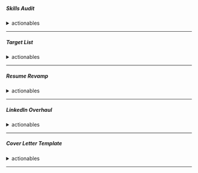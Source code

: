 ##### Skills Audit
<details>
<summary> actionables</summary>
Create a document listing all your skills (CI/CD, Cloud, IaC, Containers, Monitoring, Scripting). Rate your proficiency in each (Beginner, Intermediate, Expert).


| Skill    | demonstration | References || 
| -------- | ------- |------- |------- |
| CI  | Build Code using Different Tools, Jenknins, Circleci    |||
| CD(delivery, deployment)  | <span style="color:green">✅ Feature Complete</span>Build terraform Code, ArgoCD Deployments, Jenknins, Circleci    |||
| Security and Hardening||||
| Cloud | AWS     |||
| IAC    | Terraform    |||
| Containers  | Docker    |||
| Monitoring  | <font color="red">Prometheus, Grafana</font>    |||
| Scripting  | shell    |||
| container orchestration  | kubernetes    |||
| certifications | AWS, kubernetes     |||
| algorithms |      |||
| system design |      |||
| linux |      |||

</details>

---

##### Target List
<details>
<summary> actionables</summary>

Identify 15-20 target companies in Montreal (e.g., Shopify, Morgan Stanley, Ubisoft, Hopper, Lightspeed, local startups).


| Name | Domain| Tech stack| Company type and size| Relevant link|
| -------- | ------- |------- |-------- | ------- |
| Shopify | ||||
| Lightspeed |||||
| Hopper |||||
| Sonder |||||
| Circleci|||||
| Ubisoft |||||
|EA |||||
| Behaviour interactive|||||
| WB games |||||
| DNEG|||||
| Morgan stanley|||||
| Royal bank of Canada|||||
| National bank|||||
| CAE|||||
| Bombardier|||||
| ALayacare|||||
| Paper |||||
| Vention|||||
| Conveo|||||

</details>

---

##### Resume Revamp
<details>
<summary> actionables</summary>
```
Rewrite your resume using the STAR method (Situation, Task, Action, Result) for at least 5 key accomplishments. Include metrics (e.g., "reduced deployment time by 30%," "cut cloud costs by 15%").
```
</details>

---

##### LinkedIn Overhaul
<details>
<summary> actionables</summary>
```
Update your headline to: "DevOps Engineer | AWS, Kubernetes, Terraform | Seeking New Opportunity in Montreal"
Rewrite your "About" section to mirror your resume's STAR stories.
Ensure your experience section is complete and matches your resume.
```
</details>

---

##### Cover Letter Template
<details>
<summary> actionables</summary>
```
Create a strong, reusable cover letter template with placeholders for the company name and a specific reason for your interest.
```
</details>

---

